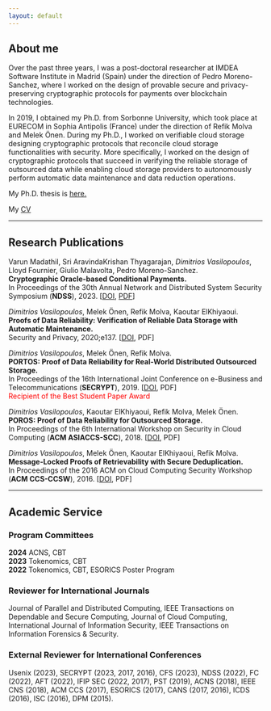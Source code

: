 ```yaml
---
layout: default
---
```


## About me

Over the past three years, I was a post-doctoral researcher at IMDEA Software Institute in Madrid (Spain) under the direction of Pedro Moreno-Sanchez, where I worked on the design of provable secure and privacy-preserving cryptographic protocols for payments over blockchain technologies.

In 2019, I obtained my Ph.D. from Sorbonne University, which took place at EURECOM in Sophia Antipolis (France) under the direction of Refik Molva and Melek Önen. During my Ph.D., I worked on verifiable cloud storage designing cryptographic protocols that reconcile cloud storage functionalities with security. More specifically, I worked on the design of cryptographic protocols that succeed in verifying the reliable storage of outsourced data while enabling cloud storage providers to autonomously perform automatic data maintenance and data reduction operations.

My Ph.D. thesis is [here.](https://tel.archives-ouvertes.fr/tel-03010491)

My [CV]()

* * *

## Research Publications

Varun Madathil, Sri AravindaKrishan Thyagarajan, _Dimitrios Vasilopoulos_, Lloyd Fournier, Giulio Malavolta, Pedro Moreno-Sanchez.\
**Cryptographic Oracle-based Conditional Payments.**\
In Proceedings of the 30th Annual Network and Distributed System Security Symposium (**NDSS**), 2023. [[DOI](https://doi.org/10.14722/ndss.2023.24024), [PDF](https://eprint.iacr.org/2022/499.pdf)]

_Dimitrios Vasilopoulos_, Melek Önen, Refik Molva, Kaoutar ElKhiyaoui.\
**Proofs of Data Reliability: Verification of Reliable Data Storage with Automatic Maintenance.**\
Security and Privacy, 2020;e137. [[DOI](https://doi.org/10.1002/spy2.137), PDF]

_Dimitrios Vasilopoulos_, Melek Önen, Refik Molva.\
**PORTOS: Proof of Data Reliability for Real-World Distributed Outsourced Storage.**\
In Proceedings of the 16th International Joint Conference on e-Business and Telecommunications (**SECRYPT**), 2019. [[DOI](https://doi.org/10.5220/0007927301730186), PDF]\
<span style="color:red;">    Recipient of the Best Student Paper Award</span>

_Dimitrios Vasilopoulos_, Kaoutar ElKhiyaoui, Refik Molva, Melek Önen.\
**POROS: Proof of Data Reliability for Outsourced Storage.**\
In Proceedings of the 6th International Workshop on Security in Cloud Computing (**ACM ASIACCS-SCC**), 2018. [[DOI](https://doi.org/10.1145/3201595.3201600), PDF]

_Dimitrios Vasilopoulos_, Melek Önen, Kaoutar ElKhiyaoui, Refik Molva.\
**Message-Locked Proofs of Retrievability with Secure Deduplication.**\
In Proceedings of the 2016 ACM on Cloud Computing Security Workshop (**ACM CCS-CCSW**), 2016. [[DOI](https://doi.org/10.1145/2996429.2996433), PDF]

* * *

## Academic Service

### Program Committees

**2024**  ACNS, CBT\
**2023**  Tokenomics, CBT\
**2022**  Tokenomics, CBT, ESORICS Poster Program

### Reviewer for International Journals

Journal of Parallel and Distributed Computing, IEEE Transactions on Dependable and Secure Computing, Journal of Cloud Computing, International Journal of Information Security, IEEE Transactions on Information Forensics & Security.

### External Reviewer for International Conferences

Usenix (2023), SECRYPT (2023, 2017, 2016), CFS (2023), NDSS (2022), FC (2022), AFT (2022), IFIP SEC (2022, 2017), PST (2019), ACNS (2018), IEEE CNS (2018), ACM CCS (2017), ESORICS (2017), CANS (2017, 2016), ICDS (2016), ISC (2016), DPM (2015).
